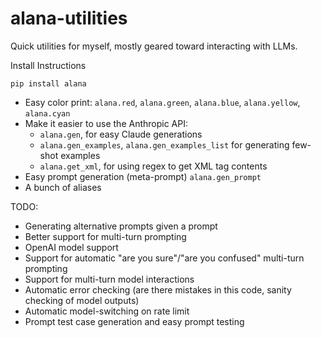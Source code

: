 # alana-utilities
Quick utilities for myself, mostly geared toward interacting with LLMs.

Install Instructions
```
pip install alana
```

- Easy color print: `alana.red`, `alana.green`, `alana.blue`, `alana.yellow`, `alana.cyan`
- Make it easier to use the Anthropic API:
  - `alana.gen`, for easy Claude generations
  - `alana.gen_examples`, `alana.gen_examples_list` for generating few-shot examples
  - `alana.get_xml`, for using regex to get XML tag contents
- Easy prompt generation (meta-prompt) `alana.gen_prompt`
- A bunch of aliases

TODO:
- Generating alternative prompts given a prompt
- Better support for multi-turn prompting
- OpenAI model support
- Support for automatic "are you sure"/"are you confused" multi-turn prompting
- Support for multi-turn model interactions
- Automatic error checking (are there mistakes in this code, sanity checking of model outputs)
- Automatic model-switching on rate limit
- Prompt test case generation and easy prompt testing
